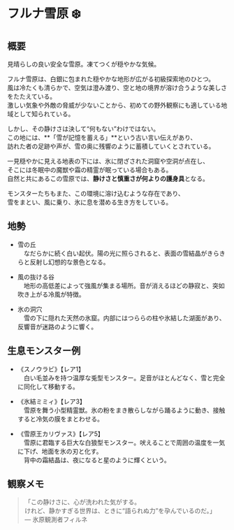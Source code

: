 # フルナ雪原 ❄️

## 概要
見晴らしの良い安全な雪原。凍てつくが穏やかな気候。

フルナ雪原は、白銀に包まれた穏やかな地形が広がる初級探索地のひとつ。  
風は冷たくも清らかで、空気は澄み渡り、空と地の境界が溶け合うような美しさをたたえている。  
激しい気象や外敵の脅威が少ないことから、初めての野外観察にも適している地域として知られている。

しかし、その静けさは決して“何もない”わけではない。  
この地には、**「雪が記憶を蓄える」**という古い言い伝えがあり、  
訪れた者の足跡や声が、雪の奥に残響のように蓄積していくとされている。

一見穏やかに見える地表の下には、氷に閉ざされた洞窟や空洞が点在し、  
そこには冬眠中の魔獣や霜の精霊が眠っている場合もある。  
自然と共にあるこの雪原では、**静けさと慎重さが何よりの護身具**となる。

モンスターたちもまた、この環境に溶け込むような存在であり、  
雪をまとい、風に乗り、氷に息を潜める生き方をしている。

## 地勢
- 雪の丘  
　なだらかに続く白い起伏。陽の光に照らされると、表面の雪結晶がきらきらと反射し幻想的な景色となる。

- 風の抜ける谷  
　地形の高低差によって強風が集まる場所。音が消えるほどの静寂と、突如吹き上がる冷風が特徴。

- 氷の洞穴  
　雪の下に隠れた天然の氷窟。内部にはつららの柱や氷結した湖面があり、反響音が迷路のように響く。

## 生息モンスター例
- 《スノウラビ》【レア1】  
　白い毛並みを持つ温厚な兎型モンスター。足音がほとんどなく、雪と完全に同化して移動する。

- 《氷結ミミィ》【レア3】  
　雪原を舞う小型精霊獣。氷の粉をまき散らしながら踊るように動き、接触すると冷気の膜をまとわせる。

- 《雪原王カリヴァス》【レア5】  
　雪原に君臨する巨大な白狼型モンスター。吠えることで周囲の温度を一気に下げ、地面を氷の刃と化す。  
　背中の霜結晶は、夜になると星のように輝くという。

## 観察メモ
> 「この静けさに、心が洗われた気がする。  
> けれど、静かすぎる世界は、ときに“語られぬ力”を孕んでいるのだ。」  
> ― 氷原観測者フィルネ
